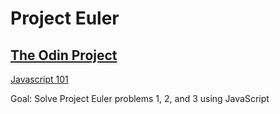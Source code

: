 Project Euler
=============

[The Odin Project](http://www.theodinproject.com)
-------------------------------------------------

[Javascript 101](http://www.theodinproject.com/web-development-101/javascript-basics)

Goal: Solve Project Euler problems 1, 2, and 3 using JavaScript
